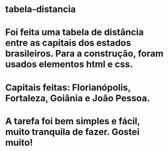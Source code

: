 # tabela-distancia

# Foi feita uma tabela de distância entre as capitais dos estados brasileiros. Para a construção, foram usados elementos html e css.

# Capitais feitas: Florianópolis, Fortaleza, Goiânia e João Pessoa.

# A tarefa foi bem simples e fácil, muito tranquila de fazer. Gostei muito!